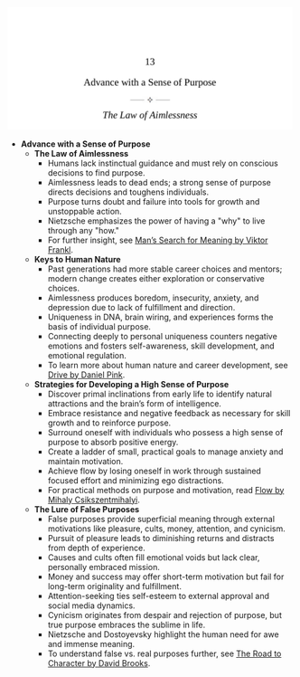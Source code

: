 ![LHN-ch13-purpose](LHN-ch13-purpose.best.png)

- **Advance with a Sense of Purpose**
  - **The Law of Aimlessness**
    - Humans lack instinctual guidance and must rely on conscious decisions to find purpose.  
    - Aimlessness leads to dead ends; a strong sense of purpose directs decisions and toughens individuals.  
    - Purpose turns doubt and failure into tools for growth and unstoppable action.  
    - Nietzsche emphasizes the power of having a "why" to live through any "how."  
    - For further insight, see [Man’s Search for Meaning by Viktor Frankl](https://en.wikipedia.org/wiki/Man%27s_Search_for_Meaning).
  - **Keys to Human Nature**
    - Past generations had more stable career choices and mentors; modern change creates either exploration or conservative choices.  
    - Aimlessness produces boredom, insecurity, anxiety, and depression due to lack of fulfillment and direction.  
    - Uniqueness in DNA, brain wiring, and experiences forms the basis of individual purpose.  
    - Connecting deeply to personal uniqueness counters negative emotions and fosters self-awareness, skill development, and emotional regulation.  
    - To learn more about human nature and career development, see [Drive by Daniel Pink](https://en.wikipedia.org/wiki/Drive_(Pink_book)).
  - **Strategies for Developing a High Sense of Purpose**
    - Discover primal inclinations from early life to identify natural attractions and the brain’s form of intelligence.  
    - Embrace resistance and negative feedback as necessary for skill growth and to reinforce purpose.  
    - Surround oneself with individuals who possess a high sense of purpose to absorb positive energy.  
    - Create a ladder of small, practical goals to manage anxiety and maintain motivation.  
    - Achieve flow by losing oneself in work through sustained focused effort and minimizing ego distractions.  
    - For practical methods on purpose and motivation, read [Flow by Mihaly Csikszentmihalyi](https://en.wikipedia.org/wiki/Flow_(psychology)).
  - **The Lure of False Purposes**
    - False purposes provide superficial meaning through external motivations like pleasure, cults, money, attention, and cynicism.  
    - Pursuit of pleasure leads to diminishing returns and distracts from depth of experience.  
    - Causes and cults often fill emotional voids but lack clear, personally embraced mission.  
    - Money and success may offer short-term motivation but fail for long-term originality and fulfillment.  
    - Attention-seeking ties self-esteem to external approval and social media dynamics.  
    - Cynicism originates from despair and rejection of purpose, but true purpose embraces the sublime in life.  
    - Nietzsche and Dostoyevsky highlight the human need for awe and immense meaning.  
    - To understand false vs. real purposes further, see [The Road to Character by David Brooks](https://en.wikipedia.org/wiki/The_Road_to_Character).
